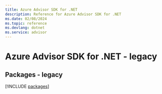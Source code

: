 ```yaml
---
title: Azure Advisor SDK for .NET
description: Reference for Azure Advisor SDK for .NET
ms.date: 02/08/2024
ms.topic: reference
ms.devlang: dotnet
ms.service: advisor
---
```

# Azure Advisor SDK for .NET - legacy
## Packages - legacy
[!INCLUDE [packages](advisor-index.md)]